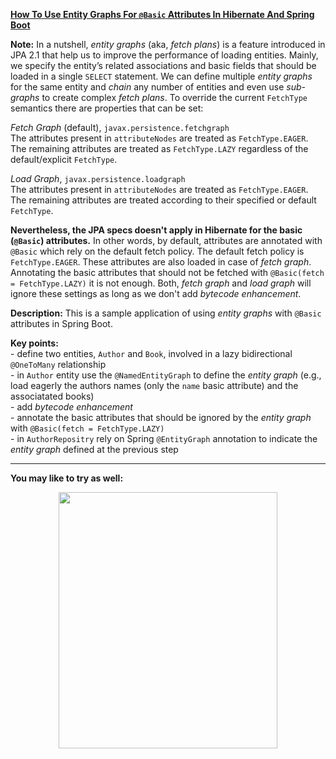 
**[How To Use Entity Graphs For `@Basic` Attributes In Hibernate And Spring Boot](https://github.com/AnghelLeonard/Hibernate-SpringBoot/tree/master/HibernateSpringBootNamedEntityGraphBasicAttrs)**

**Note:** In a nutshell, *entity graphs* (aka, *fetch plans*) is a feature introduced in JPA 2.1 that help us to improve the performance of loading entities. Mainly, we specify the entity’s related associations and basic fields that should be loaded in a single `SELECT` statement. We can define multiple *entity graphs* for the same entity and *chain* any number of entities and even use *sub-graphs* to create complex *fetch plans*. To override the current `FetchType` semantics there are properties that can be set:

*Fetch Graph* (default), `javax.persistence.fetchgraph`\
The attributes present in `attributeNodes` are treated as `FetchType.EAGER`. The remaining attributes are treated as `FetchType.LAZY` regardless of the default/explicit `FetchType`.

*Load Graph*, `javax.persistence.loadgraph`\
The attributes present in `attributeNodes` are treated as `FetchType.EAGER`. The remaining attributes are treated according to their specified or default `FetchType`.

**Nevertheless, the JPA specs doesn't apply in Hibernate for the basic (`@Basic`) attributes.** In other words, by default, attributes are annotated with `@Basic` which rely on the default fetch policy. The default fetch policy is `FetchType.EAGER`. These attributes are also loaded in case of *fetch graph*. Annotating the basic attributes that should not be fetched with `@Basic(fetch = FetchType.LAZY)` it is not enough. Both, *fetch graph* and *load graph* will ignore these settings as long as we don't add *bytecode enhancement*.

**Description:** This is a sample application of using *entity graphs* with `@Basic` attributes in Spring Boot.

**Key points:**\
     - define two entities, `Author` and `Book`, involved in a lazy bidirectional `@OneToMany` relationship\
     - in `Author` entity use the `@NamedEntityGraph` to define the *entity graph* (e.g., load eagerly the authors names (only the `name` basic attribute) and the associatated books)\
     - add *bytecode enhancement*\
     - annotate the basic attributes that should be ignored by the *entity graph* with `@Basic(fetch = FetchType.LAZY)`\
     - in `AuthorRepositry` rely on Spring `@EntityGraph` annotation to indicate the *entity graph* defined at the previous step

-------------------------------

**You may like to try as well:**
<a href="https://leanpub.com/java-persistence-performance-illustrated-guide"><p align="center"><img src="https://github.com/AnghelLeonard/Hibernate-SpringBoot/blob/master/Java%20Persistence%20Performance%20Illustrated%20Guide.jpg" height="410" width="350"/></p></a>
